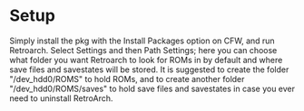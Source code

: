 # Setup

Simply install the pkg with the Install Packages option on CFW, and run Retroarch. Select Settings and then Path Settings; here you can choose what folder you want Retroarch to look for ROMs in by default and where save files and savestates will be stored. It is suggested to create the folder "/dev_hdd0/ROMS" to hold ROMs, and to create another folder "/dev_hdd0/ROMS/saves" to hold save files and savestates in case you ever need to uninstall RetroArch.

